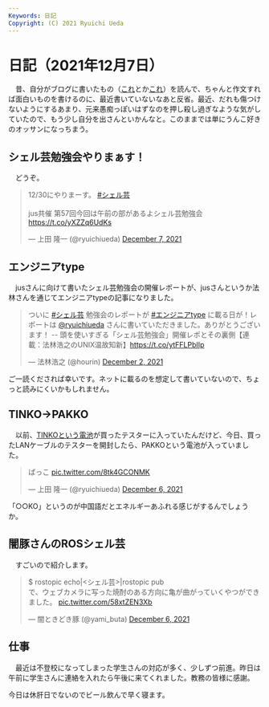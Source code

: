 ```yaml
---
Keywords: 日記
Copyright: (C) 2021 Ryuichi Ueda
---
```


# 日記（2021年12月7日）

　昔、自分がブログに書いたもの（[これ](/?post=20180101_accident)とか[これ](/?post=20180108)）を読んで、ちゃんと作文すれば面白いものを書けるのに、最近書いていないなあと反省。最近、だれも傷つけないようにするあまり、元来愚痴っぽいはずなのを押し殺し過ぎなような気がしていたので、もう少し自分を出さんといかんなと。このままでは単にうんこ好きのオッサンになっちまう。

## シェル芸勉強会やりまぁす！

　どうぞ。

<blockquote class="twitter-tweet" data-partner="tweetdeck"><p lang="ja" dir="ltr">12/30にやりまーす。 <a href="https://twitter.com/hashtag/%E3%82%B7%E3%82%A7%E3%83%AB%E8%8A%B8?src=hash&amp;ref_src=twsrc%5Etfw">#シェル芸</a><br><br>jus共催 第57回今回は午前の部があるよシェル芸勉強会 <a href="https://t.co/yXZZq6UdKs">https://t.co/yXZZq6UdKs</a></p>&mdash; 上田 隆一 (@ryuichiueda) <a href="https://twitter.com/ryuichiueda/status/1468013851639959552?ref_src=twsrc%5Etfw">December 7, 2021</a></blockquote>
<script async src="https://platform.twitter.com/widgets.js" charset="utf-8"></script>


## エンジニアtype

　jusさんに向けて書いたシェル芸勉強会の開催レポートが、jusさんというか法林さんを通じてエンジニアtypeの記事になりました。

<blockquote class="twitter-tweet" data-partner="tweetdeck"><p lang="ja" dir="ltr">ついに <a href="https://twitter.com/hashtag/%E3%82%B7%E3%82%A7%E3%83%AB%E8%8A%B8?src=hash&amp;ref_src=twsrc%5Etfw">#シェル芸</a> 勉強会のレポートが <a href="https://twitter.com/hashtag/%E3%82%A8%E3%83%B3%E3%82%B8%E3%83%8B%E3%82%A2type?src=hash&amp;ref_src=twsrc%5Etfw">#エンジニアtype</a> に載る日が！レポートは <a href="https://twitter.com/ryuichiueda?ref_src=twsrc%5Etfw">@ryuichiueda</a> さんに書いていただきました。ありがとうございます！ -- 頭を使いすぎる「シェル芸勉強会」開催レポとその裏側【連載：法林浩之のUNIX温故知新】<a href="https://t.co/ytFFLPbIIp">https://t.co/ytFFLPbIIp</a></p>&mdash; 法林浩之 (@hourin) <a href="https://twitter.com/hourin/status/1466330352834670597?ref_src=twsrc%5Etfw">December 2, 2021</a></blockquote>
<script async src="https://platform.twitter.com/widgets.js" charset="utf-8"></script>


ご一読くだされば幸いです。ネットに載るのを想定して書いていないので、ちょっと読みにくいかもしれません。


## TINKO→PAKKO

　以前、[TINKOという電池](/?post=07002)が買ったテスターに入っていたんだけど、今日、買ったLANケーブルのテスターを開封したら、PAKKOという電池が入っていました。

<blockquote class="twitter-tweet" data-partner="tweetdeck"><p lang="ja" dir="ltr">ぱっこ <a href="https://t.co/8tk4GCONMK">pic.twitter.com/8tk4GCONMK</a></p>&mdash; 上田 隆一 (@ryuichiueda) <a href="https://twitter.com/ryuichiueda/status/1467745165049995264?ref_src=twsrc%5Etfw">December 6, 2021</a></blockquote>
<script async src="https://platform.twitter.com/widgets.js" charset="utf-8"></script>


「○○KO」というのが中国語だとエネルギーあふれる感じがするんでしょうか。

## 闇豚さんのROSシェル芸

　すごいので紹介します。

<blockquote class="twitter-tweet" data-partner="tweetdeck"><p lang="ja" dir="ltr">$ rostopic echo|&lt;シェル芸&gt;|rostopic pub<br>で、ウェブカメラに写った焼酎のある方向に亀が曲がっていくやつができました。 <a href="https://t.co/58xtZEN3Xb">pic.twitter.com/58xtZEN3Xb</a></p>&mdash; 闇ときどき豚 (@yami_buta) <a href="https://twitter.com/yami_buta/status/1467841108793499650?ref_src=twsrc%5Etfw">December 6, 2021</a></blockquote>
<script async src="https://platform.twitter.com/widgets.js" charset="utf-8"></script>


## 仕事

　最近は不登校になってしまった学生さんの対応が多く、少しずつ前進。昨日は午前に学生さんに連絡を入れたら午後に来てくれました。教務の皆様に感謝。


今日は休肝日でないのでビール飲んで早く寝ます。
